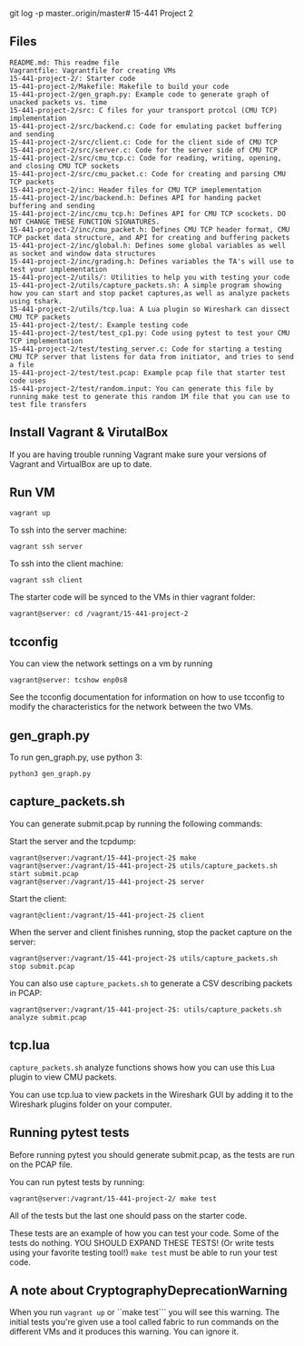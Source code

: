 git log -p master..origin/master# 15-441 Project 2

## Files
```
README.md: This readme file
Vagrantfile: Vagrantfile for creating VMs
15-441-project-2/: Starter code
15-441-project-2/Makefile: Makefile to build your code
15-441-project-2/gen_graph.py: Example code to generate graph of unacked packets vs. time
15-441-project-2/src: C files for your transport protcol (CMU TCP) implementation
15-441-project-2/src/backend.c: Code for emulating packet buffering and sending
15-441-project-2/src/client.c: Code for the client side of CMU TCP
15-441-project-2/src/server.c: Code for the server side of CMU TCP
15-441-project-2/src/cmu_tcp.c: Code for reading, writing, opening, and closing CMU TCP sockets
15-441-project-2/src/cmu_packet.c: Code for creating and parsing CMU TCP packets
15-441-project-2/inc: Header files for CMU TCP imeplementation
15-441-project-2/inc/backend.h: Defines API for handing packet buffering and sending
15-441-project-2/inc/cmu_tcp.h: Defines API for CMU TCP scockets. DO NOT CHANGE THESE FUNCTION SIGNATURES.
15-441-project-2/inc/cmu_packet.h: Defines CMU TCP header format, CMU TCP packet data structure, and API for creating and buffering packets
15-441-project-2/inc/global.h: Defines some global variables as well as socket and window data structures
15-441-project-2/inc/grading.h: Defines variables the TA's will use to test your implementation
15-441-project-2/utils/: Utilities to help you with testing your code
15-441-project-2/utils/capture_packets.sh: A simple program showing how you can start and stop packet captures,as well as analyze packets using tshark.
15-441-project-2/utils/tcp.lua: A Lua plugin so Wireshark can dissect CMU TCP packets
15-441-project-2/test/: Example testing code
15-441-project-2/test/test_cp1.py: Code using pytest to test your CMU TCP implementation
15-441-project-2/test/testing_server.c: Code for starting a testing CMU TCP server that listens for data from initiator, and tries to send a file
15-441-project-2/test/test.pcap: Example pcap file that starter test code uses
15-441-project-2/test/random.input: You can generate this file by running make test to generate this random 1M file that you can use to test file transfers
```

## Install Vagrant & VirutalBox
If you are having trouble running Vagrant  make sure your versions of Vagrant and VirtualBox are up to date.


## Run VM
```
vagrant up
```

To ssh into the server machine:
```
vagrant ssh server
```

To ssh into the client machine:
```
vagrant ssh client
```

The starter code will be synced to the VMs in thier vagrant folder:
```
vagrant@server: cd /vagrant/15-441-project-2
```



## tcconfig

You can view the network settings on a vm by running
```
vagrant@server: tcshow enp0s8
```

See the tcconfig documentation for information on how to use tcconfig to modify the characteristics
for the network between the two VMs.



## gen_graph.py

To run gen_graph.py, use python 3:
```
python3 gen_graph.py
```

## capture_packets.sh
You can generate submit.pcap by running the following commands:

Start the server and the tcpdump:
```
vagrant@server:/vagrant/15-441-project-2$ make
vagrant@server:/vagrant/15-441-project-2$ utils/capture_packets.sh start submit.pcap
vagrant@server:/vagrant/15-441-project-2$ server
```

Start the client:
```
vagrant@client:/vagrant/15-441-project-2$ client
```

When the server and client finishes running, stop the packet capture on the server:
```
vagrant@server:/vagrant/15-441-project-2$ utils/capture_packets.sh stop submit.pcap
```

You can also use ```capture_packets.sh``` to generate a CSV describing packets in PCAP:
```
vagrant@server:/vagrant/15-441-project-2$: utils/capture_packets.sh analyze submit.pcap
```

## tcp.lua
```capture_packets.sh``` analyze functions shows how you can use this Lua plugin to
view CMU packets.

You can use tcp.lua to view packets in the Wireshark GUI by adding it to the Wireshark
plugins folder on your computer.


## Running pytest tests
Before running pytest you should generate submit.pcap, as the tests are run on the PCAP
file.

You can run pytest tests by running:
```
vagrant@server:/vagrant/15-441-project-2/ make test
```

All of the tests but the last one should pass on the starter code. 

These tests are an example of how you can test your code. Some of the tests do nothing.
YOU SHOULD EXPAND THESE TESTS! (Or write tests using your favorite testing tool!)
```make test``` must be able to run your test code.

## A note about CryptographyDeprecationWarning

When you run ```vagrant up``` or ``make test``` you will see this warning. The initial tests you're given
use a tool called fabric to run commands on the different VMs and it produces this warning. You can ignore it.
